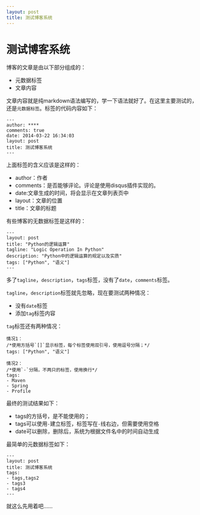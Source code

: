 ```yaml
---
layout: post
title: 测试博客系统
---
```

# 测试博客系统
博客的文章是由以下部分组成的：

* 元数据标签
* 文章内容

文章内容就是纯markdown语法编写的，学一下语法就好了。在这里主要测试的，还是`元数据标签`。标签的代码内容如下：

    ---
    author: ****
    comments: true
    date: 2014-03-22 16:34:03
    layout: post
    title: 测试博客系统
    ---

上面标签的含义应该是这样的：

* author：作者
* comments：是否能够评论。评论是使用disqus插件实现的。
* date:文章生成的时间，将会显示在文章列表页中
* layout：文章的位置
* title：文章的标题

有些博客的无数据标签是这样的：

    ---
    layout: post
    title: "Python的逻辑运算"
    tagline: "Logic Operation In Python"
    description: "Python中的逻辑运算的规定以及实质"
    tags: ["Python", "语义"]
    ---
多了`tagline`，`description`，`tags`标签，没有了`date`，`comments`标签。

`tagline`，`description`标签就先忽略，现在要测试两种情况：

* 没有`date`标签
* 添加`tag`标签内容

`tag`标签还有两种情况：

    情况1：
    /*使用方括号`[]`显示标签，每个标签使用双引号，使用逗号分隔；*/
    tags: ["Python", "语义"]

    情况2：
    /*使用`-`分隔，不两只的标签，使用换行*/
    tags:
    - Maven
    - Spring
    - Profile

最终的测试结果如下：

* tags的方括号，是不能使用的；
* tags可以使用`-`建立标签，标签写在`-`线右边，但需要使用空格
* date可以删除，删除后，系统为根据文件名中的时间自动生成

最简单的元数据标签如下：

    ---
    layout: post
    title: 测试博客系统
    tags:
    - tags,tags2
    - tags3
    - tags4
    ---
    
就这么先用着吧……

